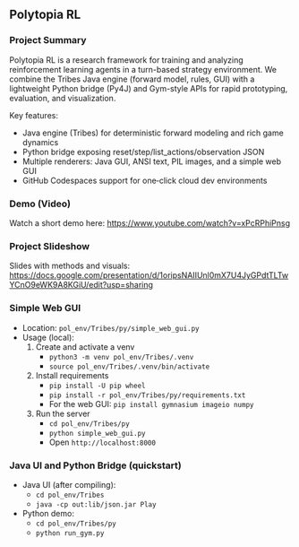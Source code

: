 ## Polytopia RL

### Project Summary
Polytopia RL is a research framework for training and analyzing reinforcement learning agents in a turn-based strategy environment. We combine the Tribes Java engine (forward model, rules, GUI) with a lightweight Python bridge (Py4J) and Gym-style APIs for rapid prototyping, evaluation, and visualization.

Key features:
- Java engine (Tribes) for deterministic forward modeling and rich game dynamics
- Python bridge exposing reset/step/list_actions/observation JSON
- Multiple renderers: Java GUI, ANSI text, PIL images, and a simple web GUI
- GitHub Codespaces support for one‑click cloud dev environments

### Demo (Video)
Watch a short demo here: https://www.youtube.com/watch?v=xPcRPhiPnsg

### Project Slideshow
Slides with methods and visuals: https://docs.google.com/presentation/d/1oripsNAIIUnl0mX7U4JyGPdtTLTwYCnO9eWK9A8KGiU/edit?usp=sharing

### Simple Web GUI
- Location: `pol_env/Tribes/py/simple_web_gui.py`
- Usage (local):
  1) Create and activate a venv
     - `python3 -m venv pol_env/Tribes/.venv`
     - `source pol_env/Tribes/.venv/bin/activate`
  2) Install requirements
     - `pip install -U pip wheel`
     - `pip install -r pol_env/Tribes/py/requirements.txt`
     - For the web GUI: `pip install gymnasium imageio numpy`
  3) Run the server
     - `cd pol_env/Tribes/py`
     - `python simple_web_gui.py`
     - Open `http://localhost:8000`

### Java UI and Python Bridge (quickstart)
- Java UI (after compiling):
  - `cd pol_env/Tribes`
  - `java -cp out:lib/json.jar Play`
- Python demo:
  - `cd pol_env/Tribes/py`
  - `python run_gym.py`
